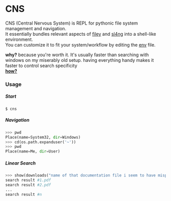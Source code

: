 # CNS
<!-- ![](https://live.staticflickr.com/6049/6323682453_f58f16b56b_w_d.jpg "credit to Nick Shillingford")   -->
<!-- <center><img src="https://live.staticflickr.com/6049/6323682453_f58f16b56b_w_d.jpg" ...></center> -->

CNS (Central Nervous System) is REPL for pythonic file system management and navigation.  
It essentially bundles relevant aspects of [filey](https://github.com/kendfss/filey) and [sl4ng](https://github.com/kendfss/sl4ng) into a shell-like environment.  
You can customize it to fit your system/workflow by editing the [env](./cns/env.py) file.  

**why?** because you're worth it. It's usually faster than searching with windows on my miserably old setup. having everything handy makes it faster to control search specificity  
[**how?**](#usage)  

### Usage  

##### Start
```shell
$ cns
```

##### Navigation
```python
>>> pwd
Place(name=System32, dir=Windows)
>>> cd(os.path.expanduser('~'))
>>> pwd
Place(name=Me, dir=User)
```

##### Linear Search
```python
>>> show(downloads("name of that documentation file i seem to have misplaced/lost the will to look for manually", exts='pdf md htm'))
search result #1.pdf
search result #2.pdf
...
search result #n
```



